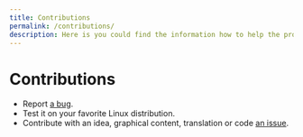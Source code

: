 ```yaml
---
title: Contributions
permalink: /contributions/
description: Here is you could find the information how to help the project.
---
```

# Contributions
* Report [a bug](https://github.com/konkor/cpufreq/issues).
* Test it on your favorite Linux distribution.
* Contribute with an idea, graphical content, translation or code [an issue](https://github.com/konkor/cpufreq/issues).
